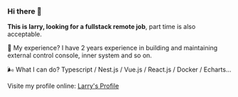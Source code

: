 ### Hi there 👋

<!--
**Mercury-x/Mercury-x** is a ✨ _special_ ✨ repository because its `README.md` (this file) appears on your GitHub profile.
-->
**This is larry, looking for a fullstack remote job**, part time is also acceptable.


🤔️ My experience? I have 2 years experience in building and maintaining external control console, inner system and so on.


🌬 What I can do? Typescript / Nest.js / Vue.js / React.js / Docker / Echarts...

Visite my profile online: [Larry's Profile](https://profile.larryxue.dev/)
